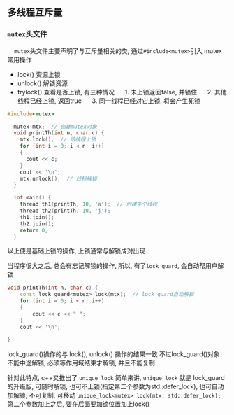 ## 多线程互斥量
### `mutex`头文件
&nbsp;&nbsp;&nbsp;&nbsp;`mutex`头文件主要声明了与互斥量相关的类, 通过`#include<mutex>`引入
mutex常用操作
* lock() 资源上锁
* unlock() 解锁资源
* trylock() 查看是否上锁, 有三种情况
&nbsp;&nbsp;&nbsp;&nbsp; 1. 未上锁返回false, 并锁住
&nbsp;&nbsp;&nbsp;&nbsp; 2. 其他线程已经上锁, 返回true
&nbsp;&nbsp;&nbsp;&nbsp; 3. 同一线程已经对它上锁, 将会产生死锁
```C++
#include<mutex>

  mutex mtx;  // 创建mutex对象
  void printTh(int n, char c) {
    mtx.lock();  // 给线程上锁
    for (int i = 0; i < n; i++)
    {
      cout << c;
    }
    cout << '\n';
    mtx.unlock();  // 线程解锁
  }

  int main() {
    thread th1(printTh, 10, 'a');  // 创建多个线程
    thread th2(printTh, 10, 'j');
    th1.join();
    th2.join();
    return 0;
  }
```
以上便是基础上锁的操作, 上锁通常与解锁成对出现

当程序很大之后, 总会有忘记解锁的操作, 所以, 有了`lock_guard`, 会自动帮用户解锁
```C++
void printTh(int n, char c) {
	const lock_guard<mutex> lock(mtx);  // lock_guard自动解锁
	for (int i = 0; i < n; i++)
	{
		cout << c << " ";
	}
	cout << '\n';
	
}
```
lock_guard()操作的与 lock(), unlock() 操作的结果一致
不过lock_guard()对象 不能中途解锁, 必须等作用域结束才解锁, 并且不能复制

针对此特点, c++又推出了 `unique_lock`
简单来讲, `unique_lock` 就是 lock_guard 的升级版, 可随时解锁, 也可不上锁(指定第二个参数为std::defer_lock), 也可自动加解锁, 不可复制, 可移动
`unique_lock<mutex> lock(mtx, std::defer_lock);` 第二个参数加上之后, 要在后面要加锁位置加上lock()


